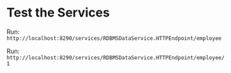 # Test the Services

Run: `http://localhost:8290/services/RDBMSDataService.HTTPEndpoint/employee`

Run: `http://localhost:8290/services/RDBMSDataService.HTTPEndpoint/employee/1`

